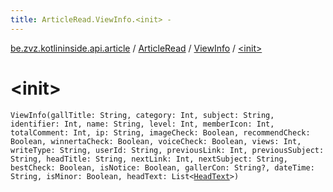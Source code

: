 ```yaml
---
title: ArticleRead.ViewInfo.<init> - 
---
```


[be.zvz.kotlininside.api.article](../../index.html) / [ArticleRead](../index.html) / [ViewInfo](index.html) / [&lt;init&gt;](./-init-.html)

# &lt;init&gt;

`ViewInfo(gallTitle: String, category: Int, subject: String, identifier: Int, name: String, level: Int, memberIcon: Int, totalComment: Int, ip: String, imageCheck: Boolean, recommendCheck: Boolean, winnertaCheck: Boolean, voiceCheck: Boolean, views: Int, writeType: String, userId: String, previousLink: Int, previousSubject: String, headTitle: String, nextLink: Int, nextSubject: String, bestCheck: Boolean, isNotice: Boolean, gallerCon: String?, dateTime: String, isMinor: Boolean, headText: List<`[`HeadText`](../../../be.zvz.kotlininside.api.type/-head-text/index.html)`>)`